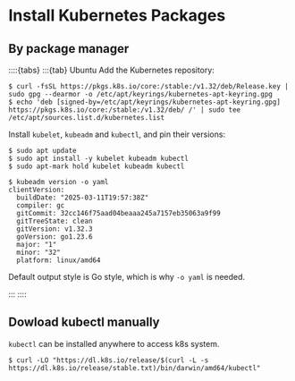 # Install Kubernetes Packages

## By package manager

::::{tabs}
:::{tab} Ubuntu
Add the Kubernetes repository:

```console
$ curl -fsSL https://pkgs.k8s.io/core:/stable:/v1.32/deb/Release.key | sudo gpg --dearmor -o /etc/apt/keyrings/kubernetes-apt-keyring.gpg
$ echo 'deb [signed-by=/etc/apt/keyrings/kubernetes-apt-keyring.gpg] https://pkgs.k8s.io/core:/stable:/v1.32/deb/ /' | sudo tee /etc/apt/sources.list.d/kubernetes.list
```

Install `kubelet`, `kubeadm` and `kubectl`, and pin their versions:

```console
$ sudo apt update
$ sudo apt install -y kubelet kubeadm kubectl
$ sudo apt-mark hold kubelet kubeadm kubectl
```

```console
$ kubeadm version -o yaml
clientVersion:
  buildDate: "2025-03-11T19:57:38Z"
  compiler: gc
  gitCommit: 32cc146f75aad04beaaa245a7157eb35063a9f99
  gitTreeState: clean
  gitVersion: v1.32.3
  goVersion: go1.23.6
  major: "1"
  minor: "32"
  platform: linux/amd64
```

Default output style is Go style, which is why `-o yaml` is needed.

:::
::::

## Dowload kubectl manually

`kubectl` can be installed anywhere to access k8s system.

```console
$ curl -LO "https://dl.k8s.io/release/$(curl -L -s https://dl.k8s.io/release/stable.txt)/bin/darwin/amd64/kubectl"
```
